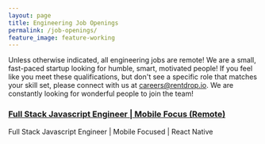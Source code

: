 ```yaml
---
layout: page
title: Engineering Job Openings
permalink: /job-openings/
feature_image: feature-working
---
```


Unless otherwise indicated, all engineering jobs are remote! We are a small, fast-paced startup looking for humble, smart, motivated people! If you feel like you meet these qualifications, but don't see a specific role that matches your skill set, please connect with us at careers@rentdrop.io. We are constantly looking for wonderful people to join the team!

### [Full Stack Javascript Engineer | Mobile Focus (Remote)](/mobile-react-native-full-stack-javascript-engineer)
Full Stack Javascript Engineer | Mobile Focused | React Native
